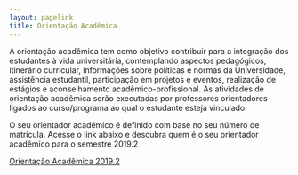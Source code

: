 ```yaml
---
layout: pagelink
title: Orientação Acadêmica
---
```


A orientação acadêmica tem como objetivo contribuir para a integração dos estudantes à vida universitária, contemplando aspectos pedagógicos, itinerário curricular, informações sobre políticas e normas da Universidade, assistência estudantil, participação em projetos e eventos, realização de estágios e aconselhamento acadêmico-profissional. As atividades de orientação acadêmica serão executadas por professores orientadores ligados ao curso/programa ao qual o estudante esteja vinculado. 

O seu orientador acadêmico é definido com base no seu número de matrícula. Acesse o link abaixo e descubra quem é o seu orientador acadêmico para o semestre 2019.2

[Orientação Acadêmica 2019.2][orientadores20192]

[orientadores20192]:https://docs.google.com/spreadsheets/d/e/2PACX-1vROEsP2T-JVcjf1urRNudQzDRunyhC1sTKDAc1PwCfuvDEzsqo67gnxYMkFSGcXfXVNNicWKl8faA1H/pubhtml
